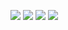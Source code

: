 

![](https://raw.githubusercontent.com/m-sezgin/github-stats/master/generated/overview.svg#gh-dark-mode-only)
![](https://raw.githubusercontent.com/m-sezgin/github-stats/master/generated/overview.svg#gh-light-mode-only)
![](https://raw.githubusercontent.com/m-sezgin/github-stats/master/generated/languages.svg#gh-dark-mode-only)
![](https://raw.githubusercontent.com/m-sezgin/github-stats/master/generated/languages.svg#gh-light-mode-only)
